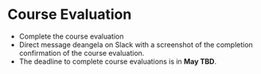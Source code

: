 # Course Evaluation

* Complete the course evaluation
* Direct message deangela on Slack with a screenshot of the completion confirmation of the course evaluation.
* The deadline to complete course evaluations is in **May TBD**.

